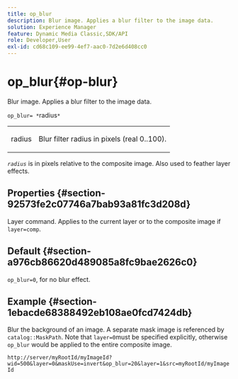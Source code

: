 ```yaml
---
title: op_blur
description: Blur image. Applies a blur filter to the image data.
solution: Experience Manager
feature: Dynamic Media Classic,SDK/API
role: Developer,User
exl-id: cd68c109-ee99-4ef7-aac0-7d2e6d408cc0
---
```

# op_blur{#op-blur}

Blur image. Applies a blur filter to the image data.

 `op_blur= *`radius`*`

<table id="simpletable_1DD41D819BE74130A77ECFC28486F70A"> 
 <tr class="strow"> 
  <td class="stentry"> <p><span class="varname"> radius</span> </p> </td> 
  <td class="stentry"> <p>Blur filter radius in pixels (real 0..100). </p></td> 
 </tr> 
</table>

*`radius`* is in pixels relative to the composite image. Also used to feather layer effects.

## Properties {#section-92573fe2c07746a7bab93a81fc3d208d}

Layer command. Applies to the current layer or to the composite image if `layer=comp`.

## Default {#section-a976cb86620d489085a8fc9bae2626c0}

`op_blur=0`, for no blur effect.

## Example {#section-1ebacde68388492eb108ae0fcd7424db}

Blur the background of an image. A separate mask image is referenced by `catalog::MaskPath`. Note that `layer=0`must be specified explicitly, otherwise `op_blur` would be applied to the entire composite image.

`http://server/myRootId/myImageId?wid=500&layer=0&maskUse=invert&op_blur=20&layer=1&src=myRootId/myImageId`
